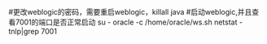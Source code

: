 #更改weblogic的密码，需要重启weblogic，killall java
#启动weblogic,并且查看7001的端口是否正常启动
su - oracle -c /home/oracle/ws.sh
netstat -tnlp|grep 7001
